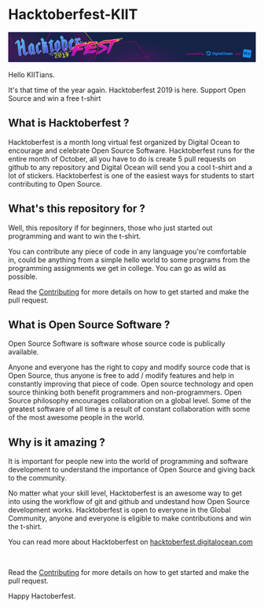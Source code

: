 # Hacktoberfest-KIIT

![](images/hacktoberfest-header.png)


Hello KIITians.

It's that time of the year again. Hacktoberfest 2019 is here. Support Open Source and win a free t-shirt

## What is Hacktoberfest ?

Hacktoberfest is a month long virtual fest organized by Digital Ocean to encourage and celebrate Open Source Software.
Hacktoberfest runs for the entire month of October, all you have to do is create 5 pull requests on github to any repository
and Digital Ocean will send you a cool t-shirt and a lot of stickers. 
Hacktoberfest is one of the easiest ways for students to start contributing to Open Source.

## What's this repository for ?

Well, this repository if for beginners, those who just started out programming and want to win the t-shirt. 

You can contribute any piece of code in any language you're comfortable in, could be anything from a 
simple hello world to some programs from the programming assignments we get in college. You can go as wild as possible.


Read the [Contributing](CONTRIBUTING.md) for more details on how to get started and make the pull request. 


## What is Open Source Software ?

Open Source Software is software whose source code is publically available. 


Anyone and everyone has the right to copy and modify source code that is Open Source, thus anyone is free to add / modify features
and help in constantly improving that piece of code.
Open source technology and open source thinking both benefit programmers and non-programmers.
Open Source philosophy encourages collaboration on a global level. Some of the greatest software of all time is a result of
constant collaboration with some of the most awesome people in the world. 


## Why is it amazing ?

It is important for people new into the world of programming and software development to understand the importance 
of Open Source and giving back to the community. 

No matter what your skill level, Hacktoberfest is an awesome way to get into using the workflow of git and github and undestand how Open Source development works. 
Hacktoberfest is open to everyone in the Global Community, anyone and everyone is eligible to make contributions and win the t-shirt.

You can read more about Hacktoberfest on [hacktoberfest.digitalocean.com](https://hacktoberfest.digitalocean.com/)



<br>

Read the [Contributing](CONTRIBUTING.md) for more details on how to get started and make the pull request. 

Happy Hactoberfest.
